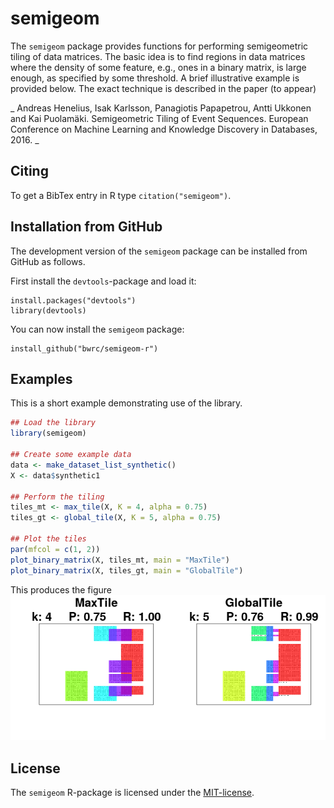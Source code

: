 semigeom
=========

The `semigeom` package provides functions for performing semigeometric tiling of data matrices. The basic idea is to find regions in data matrices where the density of some feature, e.g., ones in a binary matrix, is large enough, as specified by some threshold. A brief illustrative example is provided below. The exact technique is described in the paper (to appear)

_
Andreas Henelius, Isak Karlsson, Panagiotis Papapetrou, Antti Ukkonen and Kai Puolamäki. Semigeometric Tiling of Event Sequences. European Conference on Machine Learning and Knowledge Discovery in Databases, 2016.
_

Citing
------
To get a BibTex entry in R type `citation("semigeom")`.


Installation from GitHub
-----------------------
The development version of the `semigeom` package can be installed from GitHub as follows.

First install the `devtools`-package and load it:
```
install.packages("devtools")
library(devtools)
```

You can now install the `semigeom` package:
```
install_github("bwrc/semigeom-r")
```



Examples
---------
This is a short example demonstrating use of the library.

```R
## Load the library
library(semigeom)

## Create some example data
data <- make_dataset_list_synthetic()
X <- data$synthetic1

## Perform the tiling
tiles_mt <- max_tile(X, K = 4, alpha = 0.75)
tiles_gt <- global_tile(X, K = 5, alpha = 0.75)

## Plot the tiles
par(mfcol = c(1, 2))
plot_binary_matrix(X, tiles_mt, main = "MaxTile")
plot_binary_matrix(X, tiles_gt, main = "GlobalTile")
```

This produces the figure
![Tiles](semigeom_example.png)


License
-------
The `semigeom` R-package is licensed under the [MIT-license](http://opensource.org/licenses/MIT).

